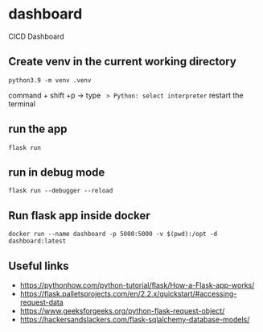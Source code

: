 # dashboard
CICD Dashboard

## Create venv in the current working directory

```
python3.9 -m venv .venv
```

command + shift +p -> type ``` > Python: select interpreter```
restart the terminal

## run the app

``` flask run ```

## run in debug mode

``` flask run --debugger --reload ```

## Run flask app inside docker

``` docker run --name dashboard -p 5000:5000 -v $(pwd):/opt -d dashboard:latest ```

## Useful links

* <https://pythonhow.com/python-tutorial/flask/How-a-Flask-app-works/>
* <https://flask.palletsprojects.com/en/2.2.x/quickstart/#accessing-request-data>
* <https://www.geeksforgeeks.org/python-flask-request-object/>
* <https://hackersandslackers.com/flask-sqlalchemy-database-models/>